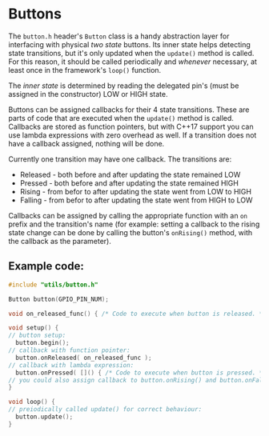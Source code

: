 # Buttons

The `button.h` header's `Button` class is a handy abstraction layer for interfacing with physical *two state* buttons. Its inner state helps detecting state transitions, but it's only updated when the `update()` method is called. For this reason, it should be called periodically and *whenever* necessary, at least once in the framework's `loop()` function.

The *inner state* is determined by reading the delegated pin's (must be assigned in the constructor) LOW or HIGH state.

Buttons can be assigned callbacks for their 4 state transitions. These are parts of code that are executed when the `update()` method is called. Callbacks are stored as function pointers, but with C++17 support you can use lambda expressions with zero overhead as well. If a transition does not have a callback assigned, nothing will be done.

Currently one transition may have one callback. The transitions are:
- Released - both before and after updating the state remained LOW
- Pressed  - both before and after updating the state remained HIGH
- Rising   - from befor to after updating the state went from LOW to HIGH
- Falling  - from befor to after updating the state went from HIGH to LOW

Callbacks can be assigned by calling the appropriate function with an `on` prefix and the transition's name (for example: setting a callback to the rising state change can be done by calling the button's `onRising()` method, with the callback as the parameter).

## Example code:

```cpp
#include "utils/button.h"

Button button(GPIO_PIN_NUM);

void on_released_func() { /* Code to execute when button is released. */ }

void setup() {
// button setup:
  button.begin();
// callback with function pointer:
  button.onReleased( on_released_func );
// callback with lambda expression:
  button.onPressed( []() { /* Code to execute when button is pressed. */ } );
// you could also assign callback to button.onRising() and button.onFalling();
}

void loop() {
// preiodically called update() for correct behaviour:
  button.update();
}
```

